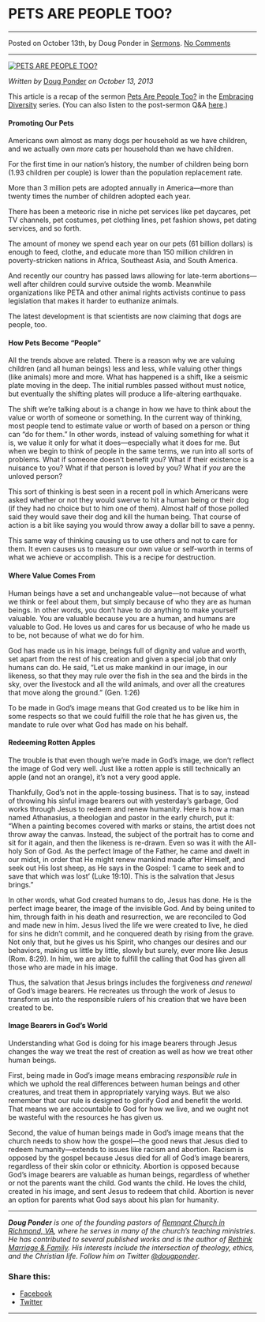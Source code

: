 PETS ARE PEOPLE TOO?
====================

* * *

Posted on October 13th, by Doug Ponder in [Sermons](http://www.remnantresource.org/category/sermons/). [No Comments](http://www.remnantresource.org/pets-are-people-too/#respond)

* * *

[![PETS ARE PEOPLE TOO?](http://www.remnantresource.org/wp-content/uploads/2013/10/Pets_Are_people_too.gif)](http://www.remnantresource.org/wp-content/uploads/2013/10/Pets_Are_people_too.gif)  

_Written by_ [Doug Ponder](http://www.remnantresource.org/author/doug-ponder/ "Posts by Doug Ponder") _on October 13, 2013_

This article is a recap of the sermon [Pets Are People Too?](http://www.remnantrichmond.org/sermon/pets-are-people-too/) in the [Embracing Diversity](http://www.remnantrichmond.org/embracing-diversity/) series. (You can also listen to the post-sermon Q&A [here](http://www.remnantrichmond.org/sermon/qa-pets-are-people-too/).)

#### Promoting Our Pets

Americans own almost as many dogs per household as we have children, and we actually own _more_ cats per household than we have children.

For the first time in our nation’s history, the number of children being born (1.93 children per couple) is lower than the population replacement rate.

More than 3 million pets are adopted annually in America—more than twenty times the number of children adopted each year.

There has been a meteoric rise in niche pet services like pet daycares, pet TV channels, pet costumes, pet clothing lines, pet fashion shows, pet dating services, and so forth.

The amount of money we spend each year on our pets (61 billion dollars) is enough to feed, clothe, and educate more than 150 million children in poverty-stricken nations in Africa, Southeast Asia, and South America.

And recently our country has passed laws allowing for late-term abortions—well after children could survive outside the womb. Meanwhile organizations like PETA and other animal rights activists continue to pass legislation that makes it harder to euthanize animals.

The latest development is that scientists are now claiming that dogs are people, too.

#### How Pets Become “People”

All the trends above are related. There is a reason why we are valuing children (and all human beings) less and less, while valuing other things (like animals) more and more. What has happened is a shift, like a seismic plate moving in the deep. The initial rumbles passed without must notice, but eventually the shifting plates will produce a life-altering earthquake.

The shift we’re talking about is a change in how we have to think about the value or worth of someone or something. In the current way of thinking, most people tend to estimate value or worth of based on a person or thing can “do for them.” In other words, instead of valuing something for what it is, we value it only for what it does—especially what it does for me. But when we begin to think of people in the same terms, we run into all sorts of problems. What if someone doesn’t benefit you? What if their existence is a nuisance to you? What if that person is loved by you? What if _you_ are the unloved person?

This sort of thinking is best seen in a recent poll in which Americans were asked whether or not they would swerve to hit a human being or their dog (if they had no choice but to him one of them). Almost half of those polled said they would save their dog and kill the human being. That course of action is a bit like saying you would throw away a dollar bill to save a penny.

This same way of thinking causing us to use others and not to care for them. It even causes us to measure our own value or self-worth in terms of what we achieve or accomplish. This is a recipe for destruction.

#### Where Value Comes From

Human beings have a set and unchangeable value—not because of what we think or feel about them, but simply because of who they are as human beings. In other words, you don’t have to _do_ anything to make yourself valuable. You are valuable because you are a human, and humans are valuable to God. He loves us and cares for us because of who he made us to be, not because of what we do for him.

God has made us in his image, beings full of dignity and value and worth, set apart from the rest of his creation and given a special job that only humans can do. He said, “Let us make mankind in our image, in our likeness, so that they may rule over the fish in the sea and the birds in the sky, over the livestock and all the wild animals, and over all the creatures that move along the ground.” (Gen. 1:26)

To be made in God’s image means that God created us to be like him in some respects so that we could fulfill the role that he has given us, the mandate to rule over what God has made on his behalf.

#### Redeeming Rotten Apples

The trouble is that even though we’re made in God’s image, we don’t reflect the image of God very well. Just like a rotten apple is still technically an apple (and not an orange), it’s not a very good apple.

Thankfully, God’s not in the apple-tossing business. That is to say, instead of throwing his sinful image bearers out with yesterday’s garbage, God works through Jesus to redeem and renew humanity. Here is how a man named Athanasius, a theologian and pastor in the early church, put it: “When a painting becomes covered with marks or stains, the artist does not throw away the canvas. Instead, the subject of the portrait has to come and sit for it again, and then the likeness is re-drawn. Even so was it with the All-holy Son of God. As the perfect Image of the Father, he came and dwelt in our midst, in order that He might renew mankind made after Himself, and seek out His lost sheep, as He says in the Gospel: ‘I came to seek and to save that which was lost’ (Luke 19:10). This is the salvation that Jesus brings.”

In other words, what God created humans to do, Jesus has done. He is the perfect image bearer, the image of the invisible God. And by being united to him, through faith in his death and resurrection, we are reconciled to God and made new in him. Jesus lived the life we were created to live, he died for sins he didn’t commit, and he conquered death by rising from the grave. Not only that, but he gives us his Spirit, who changes our desires and our behaviors, making us little by little, slowly but surely, ever more like Jesus (Rom. 8:29). In him, we are able to fulfill the calling that God has given all those who are made in his image.

Thus, the salvation that Jesus brings includes the forgiveness _and renewal_ of God’s image bearers. He recreates us through the work of Jesus to transform us into the responsible rulers of his creation that we have been created to be.

#### Image Bearers in God’s World

Understanding what God is doing for his image bearers through Jesus changes the way we treat the rest of creation as well as how we treat other human beings.

First, being made in God’s image means embracing _responsible rule_ in which we uphold the real differences between human beings and other creatures, and treat them in appropriately varying ways. But we also remember that our rule is designed to glorify God and benefit the world. That means we are accountable to God for how we live, and we ought not be wasteful with the resources he has given us.

Second, the value of human beings made in God’s image means that the church needs to show how the gospel—the good news that Jesus died to redeem humanity—extends to issues like racism and abortion. Racism is opposed by the gospel because Jesus died for all of God’s image bearers, regardless of their skin color or ethnicity. Abortion is opposed because God’s image bearers are valuable as human beings, regardless of whether or not the parents want the child. God wants the child. He loves the child, created in his image, and sent Jesus to redeem that child. Abortion is never an option for parents what God says about his plan for humanity.

* * *

_**Doug Ponder** is one of the founding pastors of [Remnant Church in Richmond, VA](http://www.remnantrichmond.org/), where he serves in many of the church’s teaching ministries. He has contributed to several published works and is the author of [Rethink Marriage & Family](http://www.remnantrichmond.org/mediafiles/uploaded/r/0e1604567_rethink-marriage-and-family-ebook.pdf). His interests include the intersection of theology, ethics, and the Christian life. Follow him on Twitter [@dougponder](https://twitter.com/dougponder)_.

### Share this:

*   [Facebook](http://www.remnantresource.org/pets-are-people-too/?share=facebook "Click to share on Facebook")
*   [Twitter](http://www.remnantresource.org/pets-are-people-too/?share=twitter "Click to share on Twitter")

  

* * *
